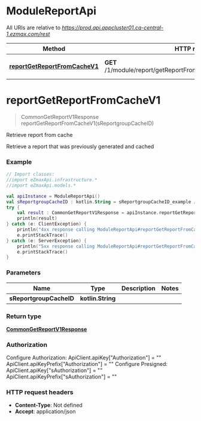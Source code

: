 # ModuleReportApi

All URIs are relative to *https://prod.api.appcluster01.ca-central-1.ezmax.com/rest*

| Method | HTTP request | Description |
| ------------- | ------------- | ------------- |
| [**reportGetReportFromCacheV1**](ModuleReportApi.md#reportGetReportFromCacheV1) | **GET** /1/module/report/getReportFromCache/{sReportgroupCacheID} | Retrieve report from cache |


<a id="reportGetReportFromCacheV1"></a>
# **reportGetReportFromCacheV1**
> CommonGetReportV1Response reportGetReportFromCacheV1(sReportgroupCacheID)

Retrieve report from cache

Retrieve a report that was previously generated and cached

### Example
```kotlin
// Import classes:
//import eZmaxApi.infrastructure.*
//import eZmaxApi.models.*

val apiInstance = ModuleReportApi()
val sReportgroupCacheID : kotlin.String = sReportgroupCacheID_example // kotlin.String | 
try {
    val result : CommonGetReportV1Response = apiInstance.reportGetReportFromCacheV1(sReportgroupCacheID)
    println(result)
} catch (e: ClientException) {
    println("4xx response calling ModuleReportApi#reportGetReportFromCacheV1")
    e.printStackTrace()
} catch (e: ServerException) {
    println("5xx response calling ModuleReportApi#reportGetReportFromCacheV1")
    e.printStackTrace()
}
```

### Parameters
| Name | Type | Description  | Notes |
| ------------- | ------------- | ------------- | ------------- |
| **sReportgroupCacheID** | **kotlin.String**|  | |

### Return type

[**CommonGetReportV1Response**](CommonGetReportV1Response.md)

### Authorization


Configure Authorization:
    ApiClient.apiKey["Authorization"] = ""
    ApiClient.apiKeyPrefix["Authorization"] = ""
Configure Presigned:
    ApiClient.apiKey["sAuthorization"] = ""
    ApiClient.apiKeyPrefix["sAuthorization"] = ""

### HTTP request headers

 - **Content-Type**: Not defined
 - **Accept**: application/json

